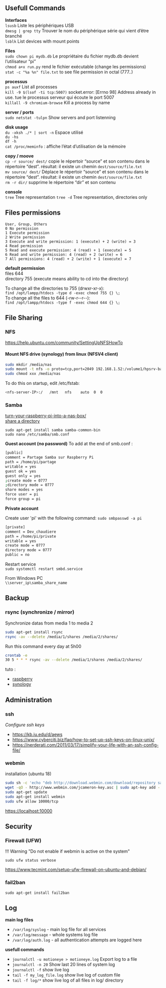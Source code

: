 ## Usefull Commands

**Interfaces**  
`lsusb`  Liste les périphériques USB  
`dmesg | grep tty` Trouver le nom du périphérique série qui vient d’être branché  
`lsblk` List devices with mount points

**Files**  
`sudo chown pi mydb.db` Le propriétaire du fichier mydb.db devient l’utilisateur “pi”  
`chmod a+x run.py` rend le fichier exécutable (change les permissions)  
`stat -c "%a %n" file.txt` to see file permission in octal (777..)  

**processus**  
`ps auxf` List all processes  
`kill -9 $(lsof -ti tcp:5007)` socket.error: [Errno 98] Address already in use. tue le processus serveur qui écoute le port 5007  
`killall -9 chromium-browse` Kill a process by name  

**server / ports**  
`sudo netstat -tulpn` Show servers and port listenning  

**disk usage**  
`du -xksh ./* | sort -n` Espace utilisé  
`du -hs`  
`df -h`  
`cat /proc/meminfo` : affiche l’état d’utilisation de la mémoire  

**copy / moove**  
`cp -r source/ dest/` copie le répertoir “source” et son contenu dans le répertoire “dest”. résultat: il existe un chemin `dest/source/file.txt`  
`mv source/ dest/` Déplace le répertoir “source” et son contenu dans le répertoire “dest”. résultat: il existe un chemin `dest/source/file.txt`  
`rm -r dir/` supprime le répertoire “dir” et son contenu  

**console**  
`tree` Tree representation
`tree -d` Tree representation, directories only


## Files permissions
	User, Group, Others
	0 No permission 
	1 Execute permission 
	2 Write permission 
	3 Execute and write permission: 1 (execute) + 2 (write) = 3 
	4 Read permission 
	5 Read and execute permission: 4 (read) + 1 (execute) = 5 
	6 Read and write permission: 4 (read) + 2 (write) = 6 
	7 All permissions: 4 (read) + 2 (write) + 1 (execute) = 7

**default permission**  
	files 644  
	directory 755 (execute means ability to cd into the directory)

To change all the directories to 755 (drwxr-xr-x):  
`find /opt/lampp/htdocs -type d -exec chmod 755 {} \;`  
To change all the files to 644 (-rw-r--r--):  
`find /opt/lampp/htdocs -type f -exec chmod 644 {} \;`  



## File Sharing
### NFS

https://help.ubuntu.com/community/SettingUpNFSHowTo

#### Mount NFS drive (synology) from linux (NFSV4 client)

``` bash
sudo mkdir /media/nas
sudo mount -t nfs -o proto=tcp,port=2049 192.168.1.52:/volume1/hpsrv-backup /media/nas
sudo chmod xxx /media/nas
```

To do this on startup, edit /etc/fstab:
``` bash
<nfs-server-IP>:/   /mnt   nfs    auto  0  0
```

### Samba
[turn-your-raspberry-pi-into-a-nas-box/](https://www.makeuseof.com/tag/turn-your-raspberry-pi-into-a-nas-box/)  
[share a directory](http://www.framboise314.fr/partager-un-repertoire-sous-jessie-avec-samba/)

`sudo apt-get install samba samba-common-bin`  
`sudo nano /etc/samba/smb.conf`  

**Guest account (no password)**
To add at the end of smb.conf :  
``` bash
[public]
comment = Partage Samba sur Raspberry Pi
path = /home/pi/partage
writable = yes
guest ok = yes
guest only = yes
;create mode = 0777
;directory mode = 0777
share modes = yes
force user = pi
force group = pi
```

**Private account**

Create user 'pi' with the following command:
`sudo smbpasswd -a pi`

``` bash
[private]
comment = Dev_chaudiere
path = /home/pi/private
writable = yes
create mode = 0777
directory mode = 0777
public = no
```

Restart service  
`sudo systemctl restart smbd.service`

From Windows PC  
`\\server_ip\samba_share_name`



## Backup
### rsync (synchronize / mirror)
Synchronize datas from media 1 to media 2
``` bash
sudo apt-get install rsync
rsync -av --delete /media/1/shares /media/2/shares/
```

Run this command every day at 5h00
``` bash
crontab -e
30 5 * * * rsync -av --delete /media/1/shares /media/2/shares/
```

tuto :  
- [raspberry](https://www.vdsar.net/rsync-backup-synology-remote-raspberry-pi/)  
- [synology](https://www.synology.com/en-global/knowledgebase/DSM/tutorial/Backup_Restore/How_to_back_up_Linux_computer_to_Synology_NAS)


## Administration

### ssh

*Configure ssh keys*  

* https://kb.iu.edu/d/aews
* https://www.cyberciti.biz/faq/how-to-set-up-ssh-keys-on-linux-unix/
* https://nerderati.com/2011/03/17/simplify-your-life-with-an-ssh-config-file/
	
### webmin

installation (ubuntu 18)

``` bash
sudo sh -c 'echo "deb http://download.webmin.com/download/repository sarge contrib" > /etc/apt/sources.list.d/webmin.list'
wget -qO - http://www.webmin.com/jcameron-key.asc | sudo apt-key add -
sudo apt-get update
sudo apt-get install webmin
sudo ufw allow 10000/tcp
```
[https://localhost:10000](https://localhost:10000)

## Security

### Firewall (UFW)

!!! Warning "Do not enable if webmin is active on the system"

`sudo ufw status verbose`

https://www.tecmint.com/setup-ufw-firewall-on-ubuntu-and-debian/

### fail2ban
`sudo apt-get install fail2ban`

## Log
**main log files**  

* `/var/log/syslog` - main log file for all services
* `/var/log/message` - whole systems log file
* `/var/log/auth.log` - all authentication attempts are logged here

**usefull commands**  

* `journalctl -u motioneye > motioneye.log` Export log to a file  
* `journalctl -n 20` Show last 20 lines of system log  
* `journalctl -f` show live log  
* `tail -f my_log_file.log` show live log of custom file  
* `tail -f log/*` show live log of all files in log/ directory  
